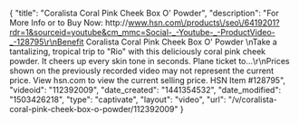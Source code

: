 {
    "title": "Coralista Coral Pink Cheek Box O' Powder",
    "description": "For More Info or to Buy Now: http:\/\/www.hsn.com\/products\/seo\/6419201?rdr=1&sourceid=youtube&cm_mmc=Social-_-Youtube-_-ProductVideo-_-128795\r\nBenefit Coralista Coral Pink Cheek Box O' Powder \nTake a tantalizing, tropical trip to \"Rio\" with this deliciously coral pink cheek powder. It cheers up every skin tone in seconds. Plane ticket to...\r\nPrices shown on the previously recorded video may not represent the current price.  View hsn.com to view the current selling price. HSN Item #128795",
    "videoid": "112392009",
    "date_created": "1441354532",
    "date_modified": "1503426218",
    "type": "captivate",
    "layout": "video",
    "url": "\/v\/coralista-coral-pink-cheek-box-o-powder\/112392009"
}